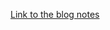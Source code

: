 [Link to the blog notes](https://sanketsingh.hashnode.dev/the-only-blog-you-need-to-learn-promises-in-js)
